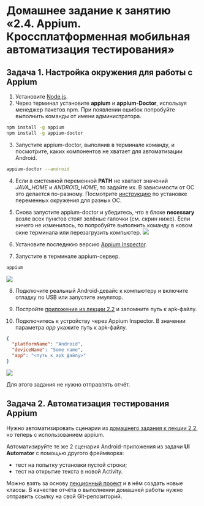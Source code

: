# Домашнее задание к занятию «2.4. Appium. Кроссплатформенная мобильная автоматизация тестирования»


## Задача 1. Настройка окружения для работы с Appium

1. Установите [Node.js](https://nodejs.org/en/download/).
2. Через терминал установите **appium** и **appium-Doctor**, используя менеджер пакетов npm. При появлении ошибок попробуйте выполнить команды от имени администратора.
```bash
npm install -g appium
npm install -g appium-doctor
```
3. Запустите appium-doctor, выполнив в терминале команду, и посмотрите, каких компонентов не хватает для автоматизации Android.
```bash
appium-doctor --android
```
4. Если в системной переменной **PATH** не хватает значений *JAVA_HOME* и *ANDROID_HOME*, то задайте их. В зависимости от ОС это делается по-разному. Посмотрите [инструкцию](https://www.baeldung.com/java-home-on-windows-7-8-10-mac-os-x-linux) по установке переменных окружения для разных ОС.

5. Снова запустите appium-doctor и убедитесь, что в блоке **necessary** возле всех пунктов стоят зелёные галочки (см. скрин ниже). Если ничего не изменилось, то попробуйте выполнить команду в новом окне терминала или перезагрузить компьютер.
   ![](screenshots/appium-doctor-android.png)

6. Установите последнюю версию [Appium Inspector](https://github.com/appium/appium-inspector/releases).

7. Запустите в терминале appium-сервер.
```bash
appium
```
![](screenshots/appium.png)

8. Подключите реальный Android-девайс к компьютеру и включите отладку по USB или запустите эмулятор.

9. Постройте [приложение из лекции 2.2](https://github.com/netology-code/mqa-homeworks/tree/main/2.2%20UI%20Automator/sample) и запомните путь к apk-файлу.

10. Подключитесь к устройству через Appium Inspector. В значении параметра *app* укажите путь к apk-файлу.
```json
{
  "platformName": "Android",
  "deviceName": "Some name",
  "app": "<путь_к_apk_файлу>"
}

```
![](screenshots/appium-inspector.png)

Для этого задания не нужно отправлять отчёт.

## Задача 2. Автоматизация тестирования Appium

Нужно автоматизировать сценарии из [домашнего задания к лекции 2.2](https://github.com/netology-code/mqa-homeworks/blob/main/2.2%20UI%20Automator/2.2.md), но теперь с использованием appium.

Автоматизируйте те же 2 сценария Android-приложения из задачи **UI Automator** с помощью другого фреймворка:
- тест на попытку установки пустой строки;
- тест на открытие текста в новой Activity.

Можно взять за основу [лекционный проект](calculator-appium-tests) и в нём создать новые классы. В качестве отчёта о выполнении домашней работы нужно отправить ссылку на свой Git-репозиторий.